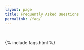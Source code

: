 ```yaml
---
layout: page
title: Frequently Asked Questions
permalink: /faq/
---
```

<br/>

{% include faqs.html %}